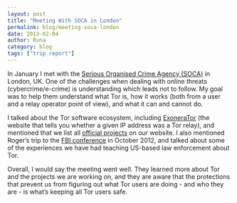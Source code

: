 ```yaml
---
layout: post
title: "Meeting With SOCA in London"
permalink: blog/meeting-soca-london
date: 2013-02-04
author: Runa
category: blog
tags: ["trip report"]
---
```


In January I met with the [Serious Organised Crime Agency (SOCA)](http://www.soca.gov.uk/) in London, UK. One of the challenges when dealing with online threats (cybercrime/e-crime) is understanding which leads not to follow. My goal was to help them understand what Tor is, how it works (both from a user and a relay operator point of view), and what it can and cannot do.

I talked about the Tor software ecosystem, including [ExoneraTor](https://metrics.torproject.org/exonerator.html) (the website that tells you whether a given IP address was a Tor relay), and mentioned that we list all [official projects](https://www.torproject.org/projects/projects.html.en) on our website. I also mentioned Roger’s trip to the [FBI conference](https://blog.torproject.org/blog/trip-report-october-fbi-conference) in October 2012, and talked about some of the experiences we have had teaching US-based law enforcement about Tor.

Overall, I would say the meeting went well. They learned more about Tor and the projects we are working on, and they are aware that the protections that prevent us from figuring out what Tor users are doing - and who they are - is what’s keeping all Tor users safe.

